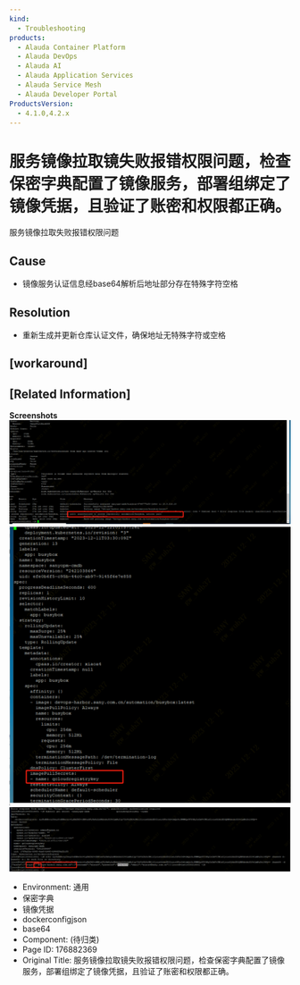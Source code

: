 ```yaml
---
kind:
  - Troubleshooting
products:
  - Alauda Container Platform
  - Alauda DevOps
  - Alauda AI
  - Alauda Application Services
  - Alauda Service Mesh
  - Alauda Developer Portal
ProductsVersion:
  - 4.1.0,4.2.x
---
```

<!-- A type of document that involves encountering a fault, diagnosing it, performing root cause analysis, and providing solutions. -->

# 服务镜像拉取镜失败报错权限问题，检查保密字典配置了镜像服务，部署组绑定了镜像凭据，且验证了账密和权限都正确。

服务镜像拉取失败报错权限问题

## Cause
- 镜像服务认证信息经base64解析后地址部分存在特殊字符空格

## Resolution
- 重新生成并更新仓库认证文件，确保地址无特殊字符或空格

## [workaround]

## [Related Information]
**Screenshots**
![](assets/fu-wu-jing-xiang-la-qu-jing-shi-bai-bao-cuo-quan-xian-wen-ti-jian-cha-bao-mi-zi/image-2023-12-12_11-48-25.png)
![](assets/fu-wu-jing-xiang-la-qu-jing-shi-bai-bao-cuo-quan-xian-wen-ti-jian-cha-bao-mi-zi/image-2023-12-12_12-28-56.png)
![](assets/fu-wu-jing-xiang-la-qu-jing-shi-bai-bao-cuo-quan-xian-wen-ti-jian-cha-bao-mi-zi/image-2023-12-12_12-29-34.png)
- Environment: 通用
- 保密字典
- 镜像凭据
- dockerconfigjson
- base64
- Component: (待归类)
- Page ID: 176882369
- Original Title: 服务镜像拉取镜失败报错权限问题，检查保密字典配置了镜像服务，部署组绑定了镜像凭据，且验证了账密和权限都正确。
